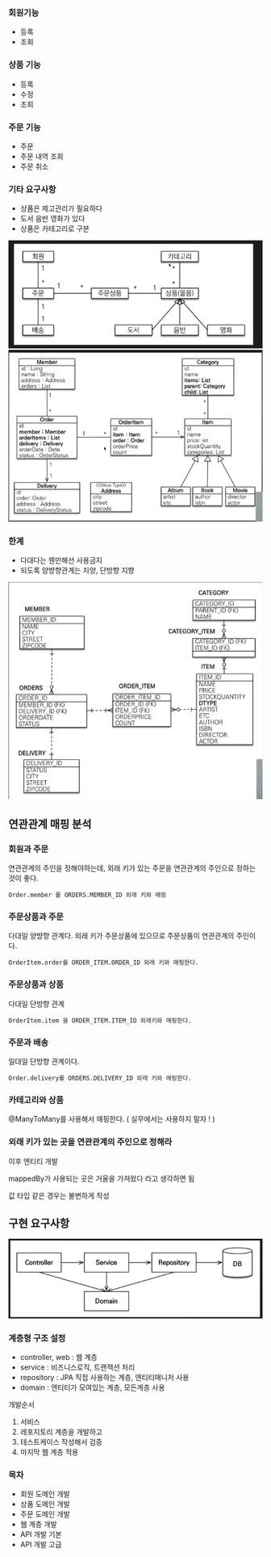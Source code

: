 ### 회원기능
* 등록
* 조회
### 상품 기능
* 등록
* 수정
* 조회
### 주문 기능
* 주문
* 주문 내역 조회
* 주문 취소
### 기타 요구사항
* 상품은 제고관리가 필요하다
* 도서 음반 영화가 있다
* 상품은 카테고리로 구분

![img.png](img/img.png)
![img2.png](img/img_1.png)

### 한계
* 다대다는 웬만해선 사용금지 
* 되도록 양뱡향관계는 지양, 단방향 지향

![img3.png](img/img_2.png)

## 연관관계 매핑 분석

### 회원과 주문
연관관계의 주인을 정해야하는데, 외래 키가 있는 주문을 연관관계의 주인으로 정하는 것이 좋다.
```
Order.member 를 ORDERS.MEMBER_ID 외래 키와 매핑
```

### 주문상품과 주문
다대일 양뱡향 관계다. 외래 키가 주문상품에 있으므로 주문상품이 연관관계의 주인이다.
```
OrderItem.order를 ORDER_ITEM.ORDER_ID 외래 키와 매핑한다.
```

### 주문상품과 상품
다대일 단방향 관계
```
OrderItem.item 을 ORDER_ITEM.ITEM_ID 외래키와 매핑한다.
```

### 주문과 배송
일대일 단방향 관계이다.
```
Order.delivery를 ORDERS.DELIVERY_ID 외래 키와 매핑한다.
```

### 카테고리와 상품
@ManyToMany를 사용해서 매핑한다. ( 실무에서는 사용하지 말자 ! )

### 외래 키가 있는 곳을 연관관계의 주인으로 정해라


이후 엔티티 개발

mappedBy가 사용되는 곳은 거울을 가져왔다 라고 생각하면 됨

값 타입 같은 경우는 불변하게 작성

## 구현 요구사항

![img.png](img.png)

### 계층형 구조 설정
* controller, web : 웹 계층
* service : 비즈니스로직, 트랜잭션 처리
* repository : JPA 직접 사용하는 계층, 엔티티매니저 사용
* domain : 엔티티가 모여있는 계층, 모든계층 사용

개발순서
1. 서비스
2. 레포지토리 계층을 개발하고
3. 테스트케이스 작성해서 검증
4. 마지막 웹 계층 적용

### 목차
* 회원 도메인 개발
* 상품 도메인 개발
* 주문 도메인 개발
* 웹 계층 개발
* API 개발 기본
* API 개발 고급
